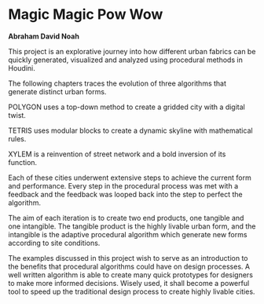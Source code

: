 # Magic Magic Pow Wow

**Abraham David Noah**

This project is an explorative journey into how different urban fabrics can be quickly generated, visualized and analyzed using procedural methods in Houdini. 

The following chapters traces the evolution of three algorithms that generate distinct urban forms.


POLYGON uses a top-down method to create a gridded city with a digital twist.

TETRIS uses modular blocks to create a dynamic skyline with mathematical rules.

XYLEM is a reinvention of street network and a bold inversion of its function.

 
Each of these cities underwent extensive steps to achieve the current form and performance. Every step in the procedural process was met with a feedback and the feedback was looped back into the step to perfect the algorithm. 

The aim of each iteration is to create two end products, one tangible and one intangible. The tangible product is the highly livable urban form, and the intangible is the adaptive procedural algorithm which generate new forms according to site conditions. 

The examples discussed in this project wish to serve as an introduction to the benefits that procedural algorithms could have on design processes. A well written algorithm is able to create many quick prototypes for designers to make more informed decisions. Wisely used, it shall become a powerful tool to speed up the traditional design process to create highly livable cities.


